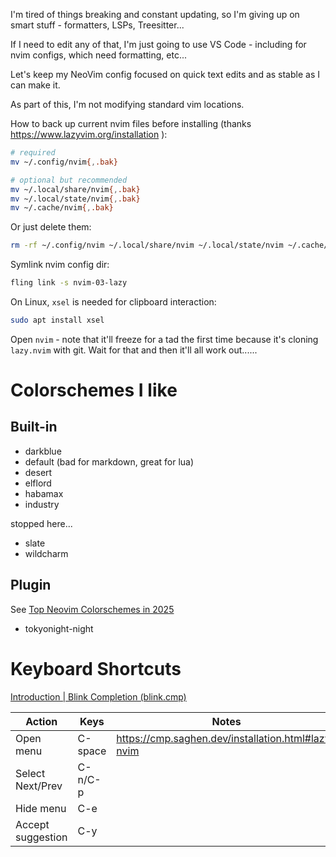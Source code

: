 I'm tired of things breaking and constant updating, so I'm giving up on smart stuff - formatters, LSPs, Treesitter...

If I need to edit any of that, I'm just going to use VS Code - including for nvim configs, which need formatting, etc...

Let's keep my NeoVim config focused on quick text edits and as stable as I can make it.

As part of this, I'm not modifying standard vim locations.

How to back up current nvim files before installing (thanks https://www.lazyvim.org/installation ):

```bash
# required
mv ~/.config/nvim{,.bak}

# optional but recommended
mv ~/.local/share/nvim{,.bak}
mv ~/.local/state/nvim{,.bak}
mv ~/.cache/nvim{,.bak}
```

Or just delete them:

```bash
rm -rf ~/.config/nvim ~/.local/share/nvim ~/.local/state/nvim ~/.cache/nvim
```

Symlink nvim config dir:

```bash
fling link -s nvim-03-lazy
```

On Linux, `xsel` is needed for clipboard interaction:

```bash
sudo apt install xsel
```

Open `nvim` - note that it'll freeze for a tad the first time because it's cloning `lazy.nvim` with git. Wait for that and then it'll all work out......

# Colorschemes I like

## Built-in

- darkblue
- default (bad for markdown, great for lua)
- desert
- elflord
- habamax
- industry

stopped here...

- slate
- wildcharm

## Plugin

See [Top Neovim Colorschemes in 2025](https://dotfyle.com/neovim/colorscheme/top)

- tokyonight-night

# Keyboard Shortcuts

[Introduction | Blink Completion (blink.cmp)](https://cmp.saghen.dev/)

| Action            | Keys    | Notes                                              |
| ----------------- | ------- | -------------------------------------------------- |
| Open menu         | C-space | https://cmp.saghen.dev/installation.html#lazy-nvim |
| Select Next/Prev  | C-n/C-p |                                                    |
| Hide menu         | C-e     |                                                    |
| Accept suggestion | C-y     |                                                    |


